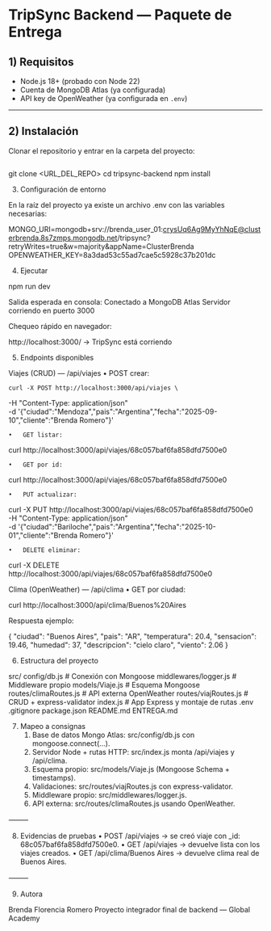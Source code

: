# TripSync Backend — Paquete de Entrega

## 1) Requisitos
- Node.js 18+ (probado con Node 22)
- Cuenta de MongoDB Atlas (ya configurada)
- API key de OpenWeather (ya configurada en `.env`)

---

## 2) Instalación
Clonar el repositorio y entrar en la carpeta del proyecto:
```bash 
```

git clone <URL_DEL_REPO>
cd tripsync-backend
npm install


3) Configuración de entorno

En la raíz del proyecto ya existe un archivo .env con las variables necesarias:

MONGO_URI=mongodb+srv://brenda_user_01:crysUq6Ag9MyYhNqE@clusterbrenda.8s7zmps.mongodb.net/tripsync?retryWrites=true&w=majority&appName=ClusterBrenda
OPENWEATHER_KEY=8a3dad53c55ad7cae5c5928c37b201dc


4) Ejecutar

npm run dev


Salida esperada en consola:
Conectado a MongoDB Atlas
Servidor corriendo en puerto 3000



Chequeo rápido en navegador:

http://localhost:3000/  →  TripSync está corriendo


5) Endpoints disponibles

Viajes (CRUD) — /api/viajes
	•	POST crear:


    curl -X POST http://localhost:3000/api/viajes \
-H "Content-Type: application/json" \
-d '{"ciudad":"Mendoza","pais":"Argentina","fecha":"2025-09-10","cliente":"Brenda Romero"}'

	
    •	GET listar:

  curl http://localhost:3000/api/viajes/68c057baf6fa858dfd7500e0

   	•	GET por id:

 curl http://localhost:3000/api/viajes/68c057baf6fa858dfd7500e0

 	•	PUT actualizar:

 curl -X PUT http://localhost:3000/api/viajes/68c057baf6fa858dfd7500e0 \
-H "Content-Type: application/json" \
-d '{"ciudad":"Bariloche","pais":"Argentina","fecha":"2025-10-01","cliente":"Brenda Romero"}'

	•	DELETE eliminar:

 curl -X DELETE http://localhost:3000/api/viajes/68c057baf6fa858dfd7500e0   

Clima (OpenWeather) — /api/clima
	•	GET por ciudad:

  curl http://localhost:3000/api/clima/Buenos%20Aires



Respuesta ejemplo:

{
  "ciudad": "Buenos Aires",
  "pais": "AR",
  "temperatura": 20.4,
  "sensacion": 19.46,
  "humedad": 37,
  "descripcion": "cielo claro",
  "viento": 2.06
}

6) Estructura del proyecto


src/
  config/db.js           # Conexión con Mongoose
  middlewares/logger.js  # Middleware propio
  models/Viaje.js        # Esquema Mongoose
  routes/climaRoutes.js  # API externa OpenWeather
  routes/viajRoutes.js   # CRUD + express-validator
  index.js               # App Express y montaje de rutas
.env
.gitignore
package.json
README.md
ENTREGA.md


7) Mapeo a consignas
	1.	Base de datos Mongo Atlas: src/config/db.js con mongoose.connect(...).
	2.	Servidor Node + rutas HTTP: src/index.js monta /api/viajes y /api/clima.
	3.	Esquema propio: src/models/Viaje.js (Mongoose Schema + timestamps).
	4.	Validaciones: src/routes/viajRoutes.js con express-validator.
	5.	Middleware propio: src/middlewares/logger.js.
	6.	API externa: src/routes/climaRoutes.js usando OpenWeather.

⸻

8) Evidencias de pruebas
	•	POST /api/viajes → se creó viaje con _id: 68c057baf6fa858dfd7500e0.
	•	GET /api/viajes → devuelve lista con los viajes creados.
	•	GET /api/clima/Buenos Aires → devuelve clima real de Buenos Aires.

⸻

9) Autora

Brenda Florencia Romero
Proyecto integrador final de backend — Global Academy